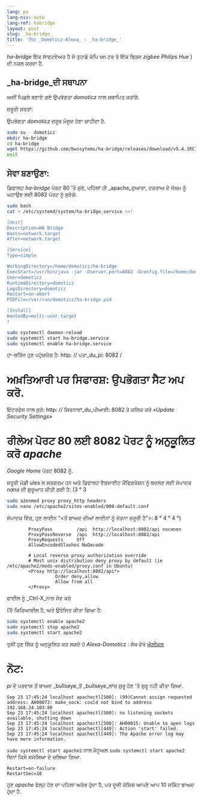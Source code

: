 ```yaml
---
lang: pa
lang-niv: auto
lang-ref: habridge
layout: post
slug: _ha-bridge_
title: 'ਲਿੰਕ _Domoticz-Alexa_ : _ha-bridge_'
---
```


 _ha-bridge_ ਇੱਕ ਸਾੱਫਟਵੇਅਰ ਹੈ ਜੋ ਤੁਹਾਡੇ ਕੰਪਿ on ਟਰ ਤੇ ਇੱਕ ਬ੍ਰਿਜ _zigbee Philips Hue_ ) ਦੀ ਨਕਲ ਕਰਦਾ ਹੈ.


##  _ha-bridge_ਦੀ ਸਥਾਪਨਾ
ਅਸੀਂ ਪਿਛਲੇ ਬਣਾਏ ਗਏ ਉਪਭੋਗਤਾ _domoticz_ ਨਾਲ ਸਥਾਪਿਤ ਕਰਾਂਗੇ.

ਜ਼ਰੂਰੀ ਸ਼ਰਤਾਂ:

ਉਪਭੋਗਤਾ _domoticz_ ਜ਼ਰੂਰ ਮੌਜੂਦ ਹੋਣਾ ਚਾਹੀਦਾ ਹੈ.

```bash
sudo su - domoticz
mkdir ha-bridge
cd ha-bridge
wget https://github.com/bwssytems/ha-bridge/releases/download/v5.4.1RC1/ha-bridge-5.4.1RC1.jar -O ha-bridge.jar
exit
```


## ਸੇਵਾ ਬਣਾਉਣਾ:
ਡਿਫਾਲਟ _ha-bridge_ ਪੋਰਟ 80 'ਤੇ ਸੁਣੋ, ਪਹਿਲਾਂ ਹੀ _apache_ਦੁਆਰਾ, ਟਕਰਾਅ ਦੇ ਜੋਖਮ ਨੂੰ ਘਟਾਉਣ ਲਈ 8082 ਪੋਰਟ ਨੂੰ ਸੁਣੋਗੇ.

``` bash
sudo bash
cat > /etc/systemd/system/ha-bridge.service <<!

[Unit]
Description=HA Bridge
Wants=network.target
After=network.target

[Service]
Type=simple

WorkingDirectory=/home/domoticz/ha-bridge
ExecStart=/usr/bin/java -jar -Dserver.port=8082 -Dconfig.file=/home/domoticz/ha-bridge/data/habridge.config /home/domoticz/ha-bridge/ha-bridge.jar
User=domoticz
RuntimeDirectory=domoticz
LogsDirectory=domoticz
Restart=on-abort
PIDFile=/var/run/domoticz/ha-bridge.pid

[Install]
WantedBy=multi-user.target
!

sudo systemctl daemon-reload
sudo systemctl start ha-bridge.service
sudo systemctl enable ha-bridge.service
```

ਹਾ-ਬਰਿੱਜ ਹੁਣ ਪਹੁੰਚਯੋਗ ਹੈ: http: // ਪਤਾ_du_pi: 8082 /

# ਅਖ਼ਤਿਆਰੀ ਪਰ ਸਿਫਾਰਸ਼: ਉਪਭੋਗਤਾ ਸੈਟ ਅਪ ਕਰੋ.
ਇੰਟਰਫੇਸ ਨਾਲ ਜੁੜੋ: http: // ਸਿਰਨਾਵਾਂ_du_ਪੀਆਈ: 8082
ਤੇ ਕਲਿਕ ਕਰੋ _«Update Security Settings»_

# ਰੀਲੇਅ ਪੋਰਟ 80 ਲਈ 8082 ਪੋਰਟ ਨੂੰ ਅਨੁਕੂਲਿਤ ਕਰੋ _apache_ 
_Google Home_ ਪੋਰਟ 8082 ਨੂੰ.

ਜ਼ਰੂਰੀ ਮੋਡੀ ules ਲ ਸਰਗਰਮ ਹਨ ਅਤੇ ਡਿਫਾਲਟ ਵੈਬਸਾਈਟ ਕੌਂਫਿਗਰੇਸ਼ਨ ਨੂੰ ਬਦਲਣ ਲਈ ਸੰਪਾਦਕ _nano_ ਦੀ ਸ਼ੁਰੂਆਤ ਕੀਤੀ ਗਈ ਹੈ: (3 ° 3

``` bash
sudo a2enmod proxy proxy_http headers
sudo nano /etc/apache2/sites-enabled/000-default.conf
```

ਸੰਪਾਦਕ ਵਿੱਚ, ਹੁਣ ਲਾਈਨ "<ਤੋਂ ਬਾਅਦ ਦੀਆਂ ਲਾਈਨਾਂ ਨੂੰ ਜੋੜਨਾ ਜ਼ਰੂਰੀ ਹੈ">: 8 ° 4 ° 4 °)
```
        ProxyPass         /api  http://localhost:8082/api nocanon
        ProxyPassReverse  /api  http://localhost:8082/api
        ProxyRequests     Off
        AllowEncodedSlashes NoDecode

        # Local reverse proxy authorization override
        # Most unix distribution deny proxy by default (ie /etc/apache2/mods-enabled/proxy.conf in Ubuntu)
        <Proxy http://localhost:8082/api*>
                  Order deny,allow
                  Allow from all
        </Proxy>
```
ਫਾਈਲ ਨੂੰ _Ctrl-X_ਨਾਲ ਸੇਵ ਕਰੋ

(1) ਕਿਰਿਆਸ਼ੀਲ ਹੈ, ਅਤੇ ਉਤੇਜਿਤ ਕੀਤਾ ਗਿਆ ਹੈ:

```bash
sudo systemctl enable apache2
sudo systemctl stop apache2
sudo systemctl start apache2
```

ਤੁਸੀਂ ਹੁਣ ਲਿੰਕ ਨੂੰ ਅਨੁਕੂਲਿਤ ਕਰ ਸਕਦੇ ਹੋ _Alexa-Domoticz_ : ਲੇਖ ਵੇਖੋ
[ਐਲੀਕਲ](2021-08-14-alexa.md)

# ਨੋਟ:
 _pi_ ਦੇ ਪਰਵਾਸ ਤੋਂ ਬਾਅਦ _bullseye_ਤੋਂ _bullseye_ਲਾਂਚ ਸ਼ੁਰੂ ਹੋਣ 'ਤੇ ਸ਼ੁਰੂ ਨਹੀ ਕੀਤਾ ਗਿਆ.
```
Sep 23 17:45:24 localhost apachectl[500]: (99)Cannot assign requested address: AH00072: make_sock: could not bind to address 192.168.24.103:80
Sep 23 17:45:24 localhost apachectl[500]: no listening sockets available, shutting down
Sep 23 17:45:24 localhost apachectl[500]: AH00015: Unable to open logs
Sep 23 17:45:24 localhost apachectl[449]: Action 'start' failed.
Sep 23 17:45:24 localhost apachectl[449]: The Apache error log may have more information.
```

 `sudo systemctl start apache2` ਨਾਲ ਮੈਨੂਅਲ `sudo systemctl start apache2` ਬਿਨਾਂ ਕਿਸੇ ਸਮੱਸਿਆ ਦੇ ਚਲਿਆ ਗਿਆ.
```
Restart=on-failure
RestartSec=10
```

ਹੁਣ _apache_ ਫੇਲ੍ਹ ਹੋਣ ਦਾ ਪਹਿਲਾ ਅਰੰਭ ਹੁੰਦਾ ਹੈ, ਪਰ ਦੂਜੀ ਕੋਸ਼ਿਸ਼ ਆਪਣੇ ਆਪ 10 ਸਕਿੰਟ ਬਾਅਦ ਹੁੰਦਾ ਹੈ.

